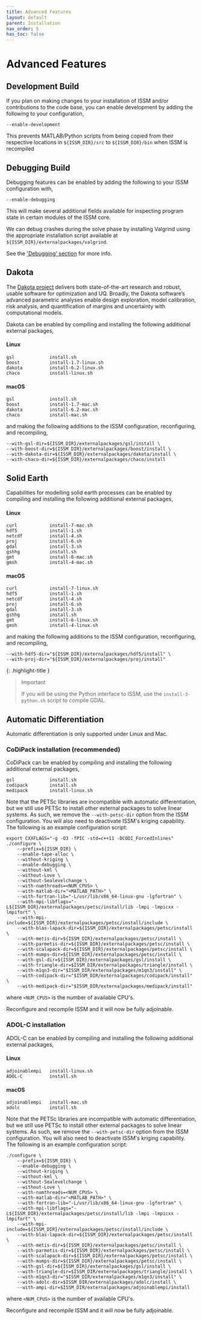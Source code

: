 ```yaml
---
title: Advanced Features
layout: default
parent: Installation
nav_order: 5
has_toc: false
---
```


# Advanced Features
## Development Build
If you plan on making changes to your installation of ISSM and/or contributions to the code base, you can enable development by adding the following to your configuration,
````
--enable-development
````
This prevents MATLAB/Python scripts from being copied from their respective locations in `${ISSM_DIR}/src` to `${ISSM_DIR}/bin` when ISSM is recompiled

## Debugging Build
Debugging features can be enabled by adding the following to your ISSM configuration with,
````
--enable-debugging
````
This will make several additional fields available for inspecting program state in certain modules of the ISSM core.

We can debug crashes during the solve phase by installing Valgrind using the appropriate installation script available at `${ISSM_DIR}/externalpackages/valgrind`.

See the 
<a href="../troubleshooting/debugging" target="_top">'Debugging' section</a>
for more info.

## Dakota
The <a href="https://dakota.sandia.gov/" target="_blank">Dakota project</a> delivers both state-of-the-art research and robust, usable software for optimization and UQ. Broadly, the Dakota software’s advanced parametric analyses enable design exploration, model calibration, risk analysis, and quantification of margins and uncertainty with computational models.

Dakota can be enabled by compiling and installing the following additional external packages,

#### Linux
````
gsl				install.sh
boost			install-1.7-linux.sh
dakota			install-6.2-linux.sh
chaco			install-linux.sh
````

#### macOS
````
gsl				install.sh
boost			install-1.7-mac.sh
dakota			install-6.2-mac.sh
chaco			install-mac.sh
````

and making the following additions to the ISSM configuration, reconfiguring, and recompiling,

````
--with-gsl-dir=${ISSM_DIR}/externalpackages/gsl/install \
--with-boost-dir=${ISSM_DIR}/externalpackages/boost/install \
--with-dakota-dir=${ISSM_DIR}/externalpackages/dakota/install \
--with-chaco-dir=${ISSM_DIR}/externalpackages/chaco/install
````

## Solid Earth
Capabilities for modelling solid earth processes can be enabled by compiling and installing the following additional external packages,

#### Linux
````
curl			install-7-mac.sh
hdf5			install-1.sh
netcdf			install-4.sh
proj			install-6.sh
gdal			install-3.sh
gshhg			install.sh
gmt				install-6-mac.sh
gmsh			install-4-mac.sh
````

#### macOS
````
curl			install-7-linux.sh
hdf5			install-1.sh
netcdf			install-4.sh
proj			install-6.sh
gdal			install-3.sh
gshhg			install.sh
gmt				install-6-linux.sh
gmsh			install-4-linux.sh
````

and making the following additions to the ISSM configuration, reconfiguring, and recompiling,

````
--with-hdf5-dir="${ISSM_DIR}/externalpackages/hdf5/install" \
--with-proj-dir="${ISSM_DIR}/externalpackages/proj/install"
````

{: .highlight-title }
> Important
>
> If you will be using the Python interface to ISSM, use the `install-3-python.sh` script to compile GDAL.

## Automatic Differentiation
Automatic differentiation is only supported under Linux and Mac. 

### CoDiPack installation (recommended)
CoDiPack can be enabled by compiling and installing the following additional external packages,

````
gsl				install.sh
codipack		install.sh
medipack		install-linux.sh
````

Note that the PETSc libraries are incompatible with automatic differentiation, but we still use PETSc to install other external packages to solve linear systems. As such, we remove the `--with-petsc-dir` option from the ISSM configuration. You will also need to deactivate
ISSM's kriging capability. The following is an example configuration script:

````
export CXXFLAGS="-g -O3 -fPIC -std=c++11 -DCODI_ForcedInlines"
./configure \
	--prefix=${ISSM_DIR} \
	--enable-tape-alloc \
	--without-kriging \
	--enable-debugging \
	--without-kml \
	--without-Love \
	--without-Sealevelchange \
	--with-numthreads=<NUM_CPUS> \
	--with-matlab-dir="<MATLAB_PATH>" \
	--with-fortran-lib="-L/usr/lib/x86_64-linux-gnu -lgfortran" \
	--with-mpi-libflags="-L${ISSM_DIR}/externalpackages/petsc/install/lib -lmpi -lmpicxx -lmpifort" \
	--with-mpi-include=${ISSM_DIR}/externalpackages/petsc/install/include \
	--with-blas-lapack-dir=${ISSM_DIR}/externalpackages/petsc/install \
	--with-metis-dir=${ISSM_DIR}/externalpackages/petsc/install \
	--with-parmetis-dir=${ISSM_DIR}/externalpackages/petsc/install \
	--with-scalapack-dir=${ISSM_DIR}/externalpackages/petsc/install \
	--with-mumps-dir=${ISSM_DIR}/externalpackages/petsc/install \
	--with-gsl-dir=${ISSM_DIR}/externalpackages/gsl/install \
	--with-triangle-dir=$ISSM_DIR/externalpackages/triangle/install \
	--with-m1qn3-dir="$ISSM_DIR/externalpackages/m1qn3/install" \
	--with-codipack-dir="$ISSM_DIR/externalpackages/codipack/install" \
	--with-medipack-dir="$ISSM_DIR/externalpackages/medipack/install"
````

where `<NUM_CPUS>` is the number of available CPU's.

Reconfigure and recompile ISSM and it will now be fully adjoinable.

### ADOL-C installation
ADOL-C can be enabled by compiling and installing the following additional external packages,

#### Linux
````
adjoinablempi	install-linux.sh
ADOL-C			install.sh
````

#### macOS
````
adjoinablempi	install-mac.sh
adolc			install.sh
````

Note that the PETSc libraries are incompatible with automatic differentiation, but we still use PETSc to install other external packages to solve linear systems. As such, we remove the `--with-petsc-dir` option from the ISSM configuration. You will also need to deactivate
ISSM's kriging capability. The following is an example configuration script:

````
./configure \
	--prefix=${ISSM_DIR} \
	--enable-debugging \
	--without-kriging \
	--without-kml \
	--without-Sealevelchange \
	--without-Love \
	--with-numthreads=<NUM_CPUS> \
	--with-matlab-dir="<MATLAB_PATH>" \
	--with-fortran-lib="-L/usr/lib/x86_64-linux-gnu -lgfortran" \
	--with-mpi-libflags="-L${ISSM_DIR}/externalpackages/petsc/install/lib -lmpi -lmpicxx -lmpifort" \
	--with-mpi-include=${ISSM_DIR}/externalpackages/petsc/install/include \
	--with-blas-lapack-dir=${ISSM_DIR}/externalpackages/petsc/install \
	--with-metis-dir=${ISSM_DIR}/externalpackages/petsc/install \
	--with-parmetis-dir=${ISSM_DIR}/externalpackages/petsc/install \
	--with-scalapack-dir=${ISSM_DIR}/externalpackages/petsc/install \
	--with-mumps-dir=${ISSM_DIR}/externalpackages/petsc/install \
	--with-gsl-dir=${ISSM_DIR}/externalpackages/gsl/install \
	--with-triangle-dir=$ISSM_DIR/externalpackages/triangle/install \
	--with-m1qn3-dir="$ISSM_DIR/externalpackages/m1qn3/install" \
	--with-adolc-dir=$ISSM_DIR/externalpackages/adolc/install \
	--with-ampi-dir=$ISSM_DIR/externalpackages/adjoinablempi/install
````

where `<NUM_CPUS>` is the number of available CPU's.

Reconfigure and recompile ISSM and it will now be fully adjoinable.

